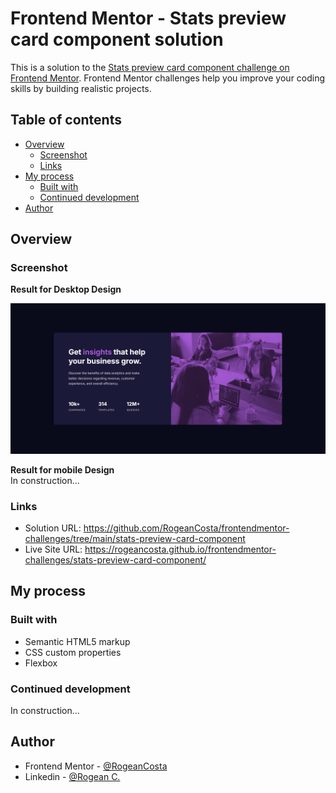# Frontend Mentor - Stats preview card component solution

This is a solution to the [Stats preview card component challenge on Frontend Mentor](https://www.frontendmentor.io/challenges/stats-preview-card-component-8JqbgoU62). Frontend Mentor challenges help you improve your coding skills by building realistic projects.

## Table of contents

- [Overview](#overview)
  - [Screenshot](#screenshot)
  - [Links](#links)
- [My process](#my-process)
  - [Built with](#built-with)
  - [Continued development](#continued-development)
- [Author](#author)

## Overview

### Screenshot

**Result for Desktop Design**

![](./design/stats-preview-card-component-desktop-solution.PNG)

**Result for mobile Design** </br>
In construction...

<!-- ![](./design/product-preview-card-component-mobile-solution.PNG) -->

### Links

- Solution URL: https://github.com/RogeanCosta/frontendmentor-challenges/tree/main/stats-preview-card-component
- Live Site URL: https://rogeancosta.github.io/frontendmentor-challenges/stats-preview-card-component/

## My process

### Built with

- Semantic HTML5 markup
- CSS custom properties
- Flexbox

### Continued development

In construction...

## Author

- Frontend Mentor - [@RogeanCosta](https://www.frontendmentor.io/profile/RogeanCosta)
- Linkedin - [@Rogean C.](https://www.linkedin.com/in/rogean-c-884a01b8)
